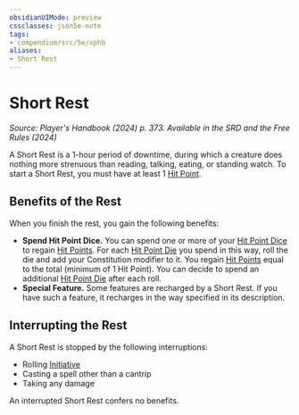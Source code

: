```yaml
---
obsidianUIMode: preview
cssclasses: json5e-note
tags:
- compendium/src/5e/xphb
aliases:
- Short Rest
---
```

# Short Rest
*Source: Player's Handbook (2024) p. 373. Available in the <span title='Systems Reference Document (5.2)'>SRD</span> and the Free Rules (2024)* 

A Short Rest is a 1-hour period of downtime, during which a creature does nothing more strenuous than reading, talking, eating, or standing watch. To start a Short Rest, you must have at least 1 [Hit Point](/3-Mechanics/CLI/variant-rules/hit-points-xphb.md).

## Benefits of the Rest

When you finish the rest, you gain the following benefits:

- **Spend Hit Point Dice.** You can spend one or more of your [Hit Point Dice](/3-Mechanics/CLI/variant-rules/hit-point-dice-xphb.md) to regain [Hit Points](/3-Mechanics/CLI/variant-rules/hit-points-xphb.md). For each [Hit Point Die](/3-Mechanics/CLI/variant-rules/hit-point-dice-xphb.md) you spend in this way, roll the die and add your Constitution modifier to it. You regain [Hit Points](/3-Mechanics/CLI/variant-rules/hit-points-xphb.md) equal to the total (minimum of 1 Hit Point). You can decide to spend an additional [Hit Point Die](/3-Mechanics/CLI/variant-rules/hit-point-dice-xphb.md) after each roll.  
- **Special Feature.** Some features are recharged by a Short Rest. If you have such a feature, it recharges in the way specified in its description.  

## Interrupting the Rest

A Short Rest is stopped by the following interruptions:

- Rolling [Initiative](/3-Mechanics/CLI/variant-rules/initiative-xphb.md)  
- Casting a spell other than a cantrip  
- Taking any damage  

An interrupted Short Rest confers no benefits.